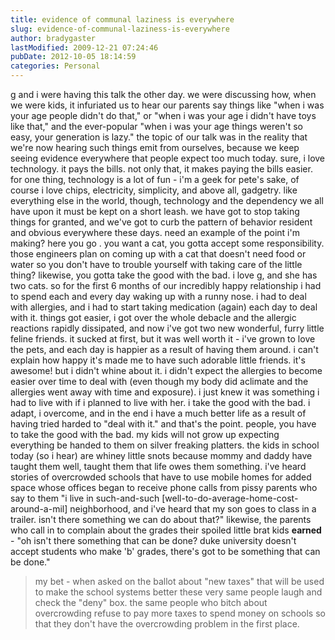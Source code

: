 ```yaml
---
title: evidence of communal laziness is everywhere
slug: evidence-of-communal-laziness-is-everywhere
author: bradygaster
lastModified: 2009-12-21 07:24:46
pubDate: 2012-10-05 18:14:59
categories: Personal
---
```


g and i were having this talk the other day. we were discussing how, when we were kids, it infuriated us to hear our parents say things like &quot;when i was your age people didn&apos;t do that,&quot; or &quot;when i was your age i didn&apos;t have toys like that,&quot; and the ever-popular
&quot;when i was your age things weren&apos;t so easy, your generation is lazy.&quot; the topic of our talk was in the reality that we&apos;re now hearing such things emit from ourselves, because we keep seeing evidence everywhere that people expect too much today. sure,
i love technology. it pays the bills. not only that, it makes paying the bills easier. for one thing, technology is a lot of fun - i&apos;m a geek for pete&apos;s sake, of course i love chips, electricity, simplicity, and above all, gadgetry. like everything else
in the world, though, technology and the dependency we all have upon it must be kept on a short leash. we have got to stop taking things for granted, and we&apos;ve got to curb the pattern of behavior resident and obvious everywhere these days. need an example
of the point i&apos;m making?
<a>here you go</a> . you want a cat, you gotta accept some responsibility. those engineers plan on coming up with a cat that doesn&apos;t need food or water so you don&apos;t have to trouble yourself with taking care of the little thing? likewise, you gotta take the
good with the bad. i love g, and she has two cats. so for the first 6 months of our incredibly happy relationship i had to spend each and every day waking up with a runny nose. i had to deal with allergies, and i had to start taking medication (again)
each day to deal with it. things got easier, i got over the whole debacle and the allergic reactions rapidly dissipated, and now i&apos;ve got two new wonderful, furry little feline friends. it sucked at first, but it was well worth it - i&apos;ve grown to love
the pets, and each day is happier as a result of having them around. i can&apos;t explain how happy it&apos;s made me to have such adorable little friends. it&apos;s awesome! but i didn&apos;t whine about it. i didn&apos;t expect the allergies to become easier over time to deal
with (even though my body did aclimate and the allergies went away with time and exposure). i just knew it was something i had to live with if i planned to live with her. i take the good with the bad. i adapt, i overcome, and in the end i have a much
better life as a result of having tried harded to &quot;deal with it.&quot; and that&apos;s the point. people, you have to take the good with the bad. my kids will not grow up expecting everything be handed to them on silver freaking platters. the kids in school today
(so i hear) are whiney little snots because mommy and daddy have taught them well, taught them that life owes them something. i&apos;ve heard stories of overcrowded schools that have to use mobile homes for added space whose offices began to receive phone
calls from pissy parents who say to them &quot;i live in such-and-such [well-to-do-average-home-cost-around-a-mil] neighborhood, and i&apos;ve heard that my son goes to class in a trailer. isn&apos;t there something we can do about that?&quot; likewise, the parents who call
in to complain about the grades their spoiled little brat kids <strong>earned</strong>  - &quot;oh isn&apos;t there something that can be done? duke university doesn&apos;t accept students who make &apos;b&apos; grades, there&apos;s got to be something that can be done.&quot;
<blockquote>
  my bet - when asked on the ballot about &quot;new taxes&quot; that will be used to make the school systems better these very same people laugh and check the &quot;deny&quot; box. the same people who bitch about overcrowding refuse to pay more taxes to spend money on schools
  so that they don&apos;t have the overcrowding problem in the first place.
</blockquote>
